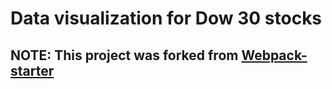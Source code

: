 # Data visualization for Dow 30 stocks

## NOTE: This project was forked from [Webpack-starter](https://github.com/Jimexist/webpack-starter)


